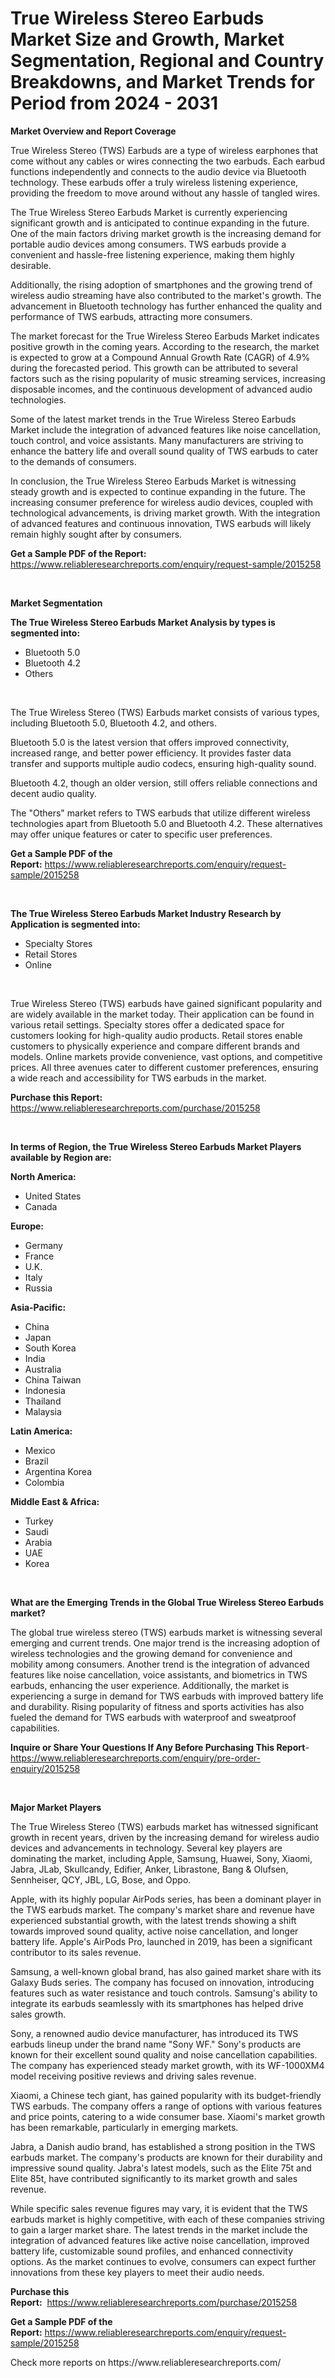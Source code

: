 <p><h1>True Wireless Stereo Earbuds Market Size and Growth, Market Segmentation, Regional and Country Breakdowns, and Market Trends for Period from 2024 -  2031</h1></p><p><strong>Market Overview and Report Coverage</strong></p>
<p><p>True Wireless Stereo (TWS) Earbuds are a type of wireless earphones that come without any cables or wires connecting the two earbuds. Each earbud functions independently and connects to the audio device via Bluetooth technology. These earbuds offer a truly wireless listening experience, providing the freedom to move around without any hassle of tangled wires.</p><p>The True Wireless Stereo Earbuds Market is currently experiencing significant growth and is anticipated to continue expanding in the future. One of the main factors driving market growth is the increasing demand for portable audio devices among consumers. TWS earbuds provide a convenient and hassle-free listening experience, making them highly desirable.</p><p>Additionally, the rising adoption of smartphones and the growing trend of wireless audio streaming have also contributed to the market's growth. The advancement in Bluetooth technology has further enhanced the quality and performance of TWS earbuds, attracting more consumers.</p><p>The market forecast for the True Wireless Stereo Earbuds Market indicates positive growth in the coming years. According to the research, the market is expected to grow at a Compound Annual Growth Rate (CAGR) of 4.9% during the forecasted period. This growth can be attributed to several factors such as the rising popularity of music streaming services, increasing disposable incomes, and the continuous development of advanced audio technologies.</p><p>Some of the latest market trends in the True Wireless Stereo Earbuds Market include the integration of advanced features like noise cancellation, touch control, and voice assistants. Many manufacturers are striving to enhance the battery life and overall sound quality of TWS earbuds to cater to the demands of consumers.</p><p>In conclusion, the True Wireless Stereo Earbuds Market is witnessing steady growth and is expected to continue expanding in the future. The increasing consumer preference for wireless audio devices, coupled with technological advancements, is driving market growth. With the integration of advanced features and continuous innovation, TWS earbuds will likely remain highly sought after by consumers.</p></p>
<p><strong>Get a Sample PDF of the Report:</strong> <a href="https://www.reliableresearchreports.com/enquiry/request-sample/2015258">https://www.reliableresearchreports.com/enquiry/request-sample/2015258</a></p>
<p>&nbsp;</p>
<p><strong>Market Segmentation</strong></p>
<p><strong>The True Wireless Stereo Earbuds Market Analysis by types is segmented into:</strong></p>
<p><ul><li>Bluetooth 5.0</li><li>Bluetooth 4.2</li><li>Others</li></ul></p>
<p>&nbsp;</p>
<p><p>The True Wireless Stereo (TWS) Earbuds market consists of various types, including Bluetooth 5.0, Bluetooth 4.2, and others. </p><p>Bluetooth 5.0 is the latest version that offers improved connectivity, increased range, and better power efficiency. It provides faster data transfer and supports multiple audio codecs, ensuring high-quality sound. </p><p>Bluetooth 4.2, though an older version, still offers reliable connections and decent audio quality. </p><p>The "Others" market refers to TWS earbuds that utilize different wireless technologies apart from Bluetooth 5.0 and Bluetooth 4.2. These alternatives may offer unique features or cater to specific user preferences.</p></p>
<p><strong>Get a Sample PDF of the Report:</strong>&nbsp;<a href="https://www.reliableresearchreports.com/enquiry/request-sample/2015258">https://www.reliableresearchreports.com/enquiry/request-sample/2015258</a></p>
<p>&nbsp;</p>
<p><strong>The True Wireless Stereo Earbuds Market Industry Research by Application is segmented into:</strong></p>
<p><ul><li>Specialty Stores</li><li>Retail Stores</li><li>Online</li></ul></p>
<p>&nbsp;</p>
<p><p>True Wireless Stereo (TWS) earbuds have gained significant popularity and are widely available in the market today. Their application can be found in various retail settings. Specialty stores offer a dedicated space for customers looking for high-quality audio products. Retail stores enable customers to physically experience and compare different brands and models. Online markets provide convenience, vast options, and competitive prices. All three avenues cater to different customer preferences, ensuring a wide reach and accessibility for TWS earbuds in the market.</p></p>
<p><strong>Purchase this Report:</strong>&nbsp; <a href="https://www.reliableresearchreports.com/purchase/2015258">https://www.reliableresearchreports.com/purchase/2015258</a></p>
<p>&nbsp;</p>
<p><strong>In terms of Region, the True Wireless Stereo Earbuds Market Players available by Region are:</strong></p>
<p>
    <p> <strong> North America: </strong>
        <ul>
            <li>United States</li>
            <li>Canada</li>
        </ul>
        </p> 
    <p> <strong> Europe: </strong>
        <ul>
            <li>Germany</li>
            <li>France</li>
            <li>U.K.</li>
            <li>Italy</li>
            <li>Russia</li>
        </ul>
        </p> 
    <p> <strong> Asia-Pacific: </strong>
        <ul>
            <li>China</li>
            <li>Japan</li>
            <li>South Korea</li>
            <li>India</li>
            <li>Australia</li>
            <li>China Taiwan</li>
            <li>Indonesia</li>
            <li>Thailand</li>
            <li>Malaysia</li>
        </ul>
        </p> 
    <p> <strong> Latin America: </strong>
        <ul>
            <li>Mexico</li>
            <li>Brazil</li>
            <li>Argentina Korea</li>
            <li>Colombia</li>
        </ul>
        </p> 
    <p> <strong> Middle East & Africa: </strong>
        <ul>
            <li>Turkey</li>
            <li>Saudi</li>
            <li>Arabia</li>
            <li>UAE</li>
            <li>Korea</li>
        </ul>
    </p>
    </p>
<p>&nbsp;</p>
<p><strong>What are the Emerging Trends in the Global True Wireless Stereo Earbuds market?</strong></p>
<p><p>The global true wireless stereo (TWS) earbuds market is witnessing several emerging and current trends. One major trend is the increasing adoption of wireless technologies and the growing demand for convenience and mobility among consumers. Another trend is the integration of advanced features like noise cancellation, voice assistants, and biometrics in TWS earbuds, enhancing the user experience. Additionally, the market is experiencing a surge in demand for TWS earbuds with improved battery life and durability. Rising popularity of fitness and sports activities has also fueled the demand for TWS earbuds with waterproof and sweatproof capabilities.</p></p>
<p><strong>Inquire or Share Your Questions If Any Before Purchasing This Report</strong>- <a href="https://www.reliableresearchreports.com/enquiry/pre-order-enquiry/2015258">https://www.reliableresearchreports.com/enquiry/pre-order-enquiry/2015258</a></p>
<p>&nbsp;</p>
<p><strong>Major Market Players</strong></p>
<p><p>The True Wireless Stereo (TWS) earbuds market has witnessed significant growth in recent years, driven by the increasing demand for wireless audio devices and advancements in technology. Several key players are dominating the market, including Apple, Samsung, Huawei, Sony, Xiaomi, Jabra, JLab, Skullcandy, Edifier, Anker, Librastone, Bang & Olufsen, Sennheiser, QCY, JBL, LG, Bose, and Oppo.</p><p>Apple, with its highly popular AirPods series, has been a dominant player in the TWS earbuds market. The company's market share and revenue have experienced substantial growth, with the latest trends showing a shift towards improved sound quality, active noise cancellation, and longer battery life. Apple's AirPods Pro, launched in 2019, has been a significant contributor to its sales revenue.</p><p>Samsung, a well-known global brand, has also gained market share with its Galaxy Buds series. The company has focused on innovation, introducing features such as water resistance and touch controls. Samsung's ability to integrate its earbuds seamlessly with its smartphones has helped drive sales growth.</p><p>Sony, a renowned audio device manufacturer, has introduced its TWS earbuds lineup under the brand name "Sony WF." Sony's products are known for their excellent sound quality and noise cancellation capabilities. The company has experienced steady market growth, with its WF-1000XM4 model receiving positive reviews and driving sales revenue.</p><p>Xiaomi, a Chinese tech giant, has gained popularity with its budget-friendly TWS earbuds. The company offers a range of options with various features and price points, catering to a wide consumer base. Xiaomi's market growth has been remarkable, particularly in emerging markets.</p><p>Jabra, a Danish audio brand, has established a strong position in the TWS earbuds market. The company's products are known for their durability and impressive sound quality. Jabra's latest models, such as the Elite 75t and Elite 85t, have contributed significantly to its market growth and sales revenue.</p><p>While specific sales revenue figures may vary, it is evident that the TWS earbuds market is highly competitive, with each of these companies striving to gain a larger market share. The latest trends in the market include the integration of advanced features like active noise cancellation, improved battery life, customizable sound profiles, and enhanced connectivity options. As the market continues to evolve, consumers can expect further innovations from these key players to meet their audio needs.</p></p>
<p><strong>Purchase this Report:</strong>&nbsp;&nbsp;<a href="https://www.reliableresearchreports.com/purchase/2015258">https://www.reliableresearchreports.com/purchase/2015258</a></p>
<p></p>
<p><strong>Get a Sample PDF of the Report:</strong>&nbsp;<a href="https://www.reliableresearchreports.com/enquiry/request-sample/2015258">https://www.reliableresearchreports.com/enquiry/request-sample/2015258</a></p>
<p>Check more reports on https://www.reliableresearchreports.com/</p>
